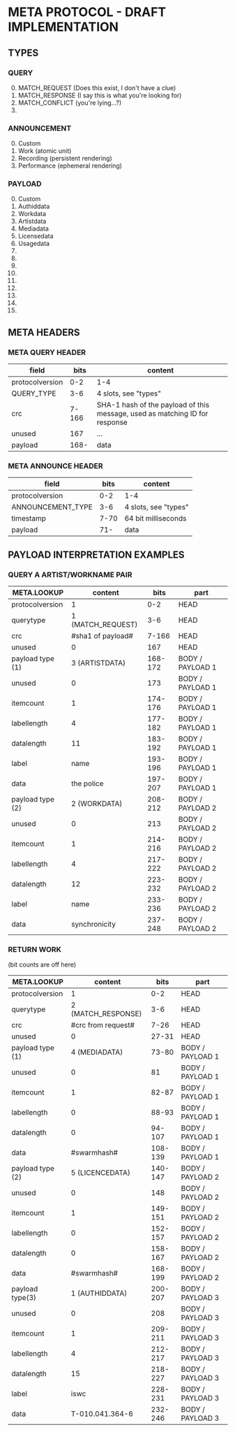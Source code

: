 # META PROTOCOL - DRAFT IMPLEMENTATION

## TYPES

### QUERY

0. MATCH_REQUEST (Does this exist, I don't have a clue) 
1. MATCH_RESPONSE (I say this is what you're looking for)
2. MATCH_CONFLICT (you're lying...?)
3.

### ANNOUNCEMENT

0. Custom
1. Work (atomic unit)
2. Recording (persistent rendering)
3. Performance (ephemeral rendering)

### PAYLOAD

0. Custom
1. Authiddata 
2. Workdata
3. Artistdata
4. Mediadata
5. Licensedata  
6. Usagedata
7. 
8.
9.
10.
11.
12.
13.
14.
15.


## META HEADERS

### META QUERY HEADER

|field|bits|content|
|-|-|-|
|protocolversion|0-2|1-4|
|QUERY_TYPE|3-6| 4 slots, see "types"|
|crc|7-166|SHA-1 hash of the payload of this message, used as matching ID for response|
|unused|167|...|
|payload|168-|data|


### META ANNOUNCE HEADER

|field|bits|content|
|-|-|-|
|protocolversion|0-2|1-4|
|ANNOUNCEMENT_TYPE|3-6| 4 slots, see "types"|
|timestamp|7-70|64 bit milliseconds|
|payload|71-|data|

## PAYLOAD INTERPRETATION EXAMPLES

### QUERY A ARTIST/WORKNAME PAIR

|META.LOOKUP|content|bits|part|
|-|-|-|-|
|protocolversion|1|0-2|HEAD|
|querytype|1 (MATCH_REQUEST)|3-6|HEAD|
|crc|#sha1 of payload#|7-166|HEAD|
|unused|0|167|HEAD|
|payload type (1)|3 (ARTISTDATA)|168-172|BODY / PAYLOAD 1|
|unused|0|173|BODY / PAYLOAD 1|
|itemcount|1|174-176|BODY / PAYLOAD 1|
|labellength|4|177-182|BODY / PAYLOAD 1|
|datalength|11|183-192|BODY / PAYLOAD 1|
|label|name|193-196|BODY / PAYLOAD 1|
|data|the police|197-207|BODY / PAYLOAD 1|
|payload type (2)|2 (WORKDATA)|208-212|BODY / PAYLOAD 2|
|unused|0|213|BODY / PAYLOAD 2|
|itemcount|1|214-216|BODY / PAYLOAD 2|
|labellength|4|217-222|BODY / PAYLOAD 2|
|datalength|12|223-232|BODY / PAYLOAD 2|
|label|name|233-236|BODY / PAYLOAD 2|
|data|synchronicity|237-248|BODY / PAYLOAD 2|

### RETURN WORK

(bit counts are off here)

|META.LOOKUP|content|bits|part|
|-|-|-|-|
|protocolversion|1|0-2|HEAD|
|querytype|2 (MATCH_RESPONSE)|3-6|HEAD|
|crc|#crc from request#|7-26|HEAD|
|unused|0|27-31|HEAD|
|payload type (1)|4 (MEDIADATA)|73-80|BODY / PAYLOAD 1|
|unused|0|81|BODY / PAYLOAD 1|
|itemcount|1|82-87|BODY / PAYLOAD 1|
|labellength|0|88-93|BODY / PAYLOAD 1|
|datalength|0|94-107|BODY / PAYLOAD 1|
|data|#swarmhash#|108-139|BODY / PAYLOAD 1|
|payload type (2)|5 (LICENCEDATA)|140-147|BODY / PAYLOAD 2|
|unused|0|148|BODY / PAYLOAD 2|
|itemcount|1|149-151|BODY / PAYLOAD 2|
|labellength|0|152-157|BODY / PAYLOAD 2|
|datalength|0|158-167|BODY / PAYLOAD 2|
|data|#swarmhash#|168-199|BODY / PAYLOAD 2|
|payload type(3)|1 (AUTHIDDATA)|200-207|BODY / PAYLOAD 3|
|unused|0|208|BODY / PAYLOAD 3|
|itemcount|1|209-211|BODY / PAYLOAD 3|
|labellength|4|212-217|BODY / PAYLOAD 3|
|datalength|15|218-227|BODY / PAYLOAD 3|
|label|iswc|228-231|BODY / PAYLOAD 3|
|data|T-010.041.364-6|232-246|BODY / PAYLOAD 3|
